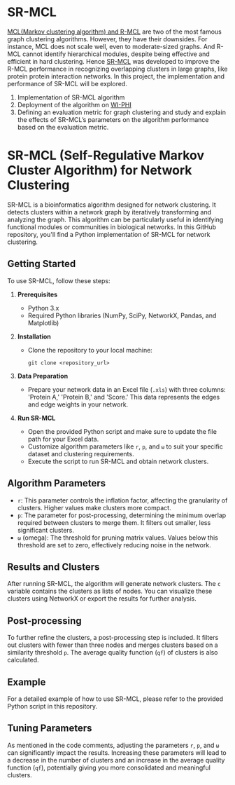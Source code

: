 # SR-MCL
[MCL(Markov clustering algorithm) and R-MCL](https://sci-hub.se/https:/doi.org/10.1145/1854776.1854812) are two of the most famous graph clustering algorithms. 
However, they have their downsides. For instance, MCL does not scale well, even to moderate-sized graphs. 
And R-MCL cannot identify hierarchical modules,  despite being effective and efficient in hard clustering. 
Hence [SR-MCL](https://academic.oup.com/bioinformatics/article/28/18/i473/243788?login=true) was developed to improve the R-MCL performance in recognizing overlapping clusters in 
large graphs, like protein protein interaction networks. In this project, the implementation and performance of 
SR-MCL will be explored. 
 
1. Implementation of SR-MCL algorithm 
2. Deployment of the algorithm on [WI-PHI](https://www.yeastgenome.org/reference/S000120766) 
3. Defining an evaluation metric for graph clustering and study and explain the effects of SR-MCL’s 
parameters on the algorithm performance based on the evaluation metric.

# SR-MCL (Self-Regulative Markov Cluster Algorithm) for Network Clustering

SR-MCL is a bioinformatics algorithm designed for network clustering. It detects clusters within a network graph by iteratively transforming and analyzing the graph. This algorithm can be particularly useful in identifying functional modules or communities in biological networks. In this GitHub repository, you'll find a Python implementation of SR-MCL for network clustering.

## Getting Started

To use SR-MCL, follow these steps:

1. **Prerequisites**
   - Python 3.x
   - Required Python libraries (NumPy, SciPy, NetworkX, Pandas, and Matplotlib)

2. **Installation**
   - Clone the repository to your local machine:
     ```
     git clone <repository_url>
     ```
   
3. **Data Preparation**
   - Prepare your network data in an Excel file (`.xls`) with three columns: 'Protein A,' 'Protein B,' and 'Score.' This data represents the edges and edge weights in your network.

4. **Run SR-MCL**
   - Open the provided Python script and make sure to update the file path for your Excel data.
   - Customize algorithm parameters like `r`, `p`, and `ω` to suit your specific dataset and clustering requirements.
   - Execute the script to run SR-MCL and obtain network clusters.

## Algorithm Parameters

- `r`: This parameter controls the inflation factor, affecting the granularity of clusters. Higher values make clusters more compact.
- `p`: The parameter for post-processing, determining the minimum overlap required between clusters to merge them. It filters out smaller, less significant clusters.
- `ω` (omega): The threshold for pruning matrix values. Values below this threshold are set to zero, effectively reducing noise in the network.

## Results and Clusters

After running SR-MCL, the algorithm will generate network clusters. The `c` variable contains the clusters as lists of nodes. You can visualize these clusters using NetworkX or export the results for further analysis.

## Post-processing

To further refine the clusters, a post-processing step is included. It filters out clusters with fewer than three nodes and merges clusters based on a similarity threshold `p`. The average quality function (`qf`) of clusters is also calculated.

## Example

For a detailed example of how to use SR-MCL, please refer to the provided Python script in this repository.

## Tuning Parameters

As mentioned in the code comments, adjusting the parameters `r`, `p`, and `ω` can significantly impact the results. Increasing these parameters will lead to a decrease in the number of clusters and an increase in the average quality function (`qf`), potentially giving you more consolidated and meaningful clusters.
